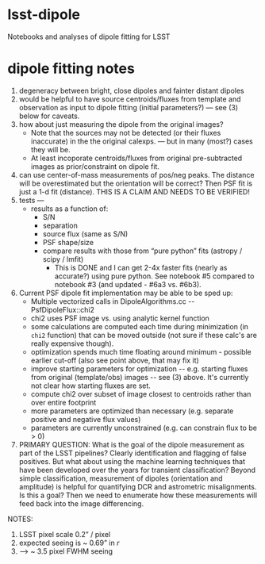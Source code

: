 # lsst-dipole
Notebooks and analyses of dipole fitting for LSST

# dipole fitting notes

1. degeneracy between bright, close dipoles and fainter distant
   dipoles
2. would be helpful to have source centroids/fluxes from template and
   observation as input to dipole fitting (initial parameters?) — see
   (3) below for caveats.
3. how about just measuring the dipole from the original images?
   * Note that the sources may not be detected (or their fluxes
     inaccurate) in the the original calexps. — but in many (most?)
     cases they will be.
   * At least incoporate centroids/fluxes from original pre-subtracted
     images as prior/constraint on dipole fit.
4. can use center-of-mass measurements of pos/neg peaks. The distance
   will be overestimated but the orientation will be correct? Then PSF
   fit is just a 1-d fit (distance). THIS IS A CLAIM AND NEEDS TO BE
   VERIFIED!
5. tests —
   * results as a function of:
     * S/N
     * separation
     * source flux (same as S/N)
     * PSF shape/size
     * compare results with those from “pure python” fits (astropy /
       scipy / lmfit)
         * This is DONE and I can get 2-4x faster fits (nearly as
           accurate?) using pure python. See notebook #5 compared to
           notebook #3 (and updated - #6a3 vs. #6b3).
6. Current PSF dipole fit implementation may be able to be sped up:
   * Multiple vectorized calls in DipoleAlgorithms.cc -- PsfDipoleFlux::chi2
   * chi2 uses PSF image vs. using analytic kernel function
   * some calculations are computed each time during minimization (in
     `chi2` function) that can be moved outside (not sure if these
     calc's are really expensive though).
   * optimization spends much time floating around minimum - possible
     earlier cut-off (also see point above, that may fix it)
   * improve starting parameters for optimization -- e.g. starting
     fluxes from original (template/obs) images -- see (3) above. It's
     currently not clear how starting fluxes are set.
   * compute chi2 over subset of image closest to centroids rather
     than over entire footprint
   * more parameters are optimized than necessary (e.g. separate
     positive and negative flux values)
   * parameters are currently unconstrained (e.g. can constrain flux
     to be > 0)
 7. PRIMARY QUESTION: What is the goal of the dipole measurement as
    part of the LSST pipelines? Clearly identification and flagging of
    false positives. But what about using the machine learning
    techniques that have been developed over the years for transient
    classification? Beyond simple classification, measurement of
    dipoles (orientation and amplitude) is helpful for quantifying DCR
    and astrometric misalignments. Is this a goal? Then we need to
    enumerate how these measurements will feed back into the image
    differencing.

NOTES:

1. LSST pixel scale 0.2” / pixel
2. expected seeing is  ~ 0.69” in *r*
3.   —> ~ 3.5 pixel FWHM seeing
